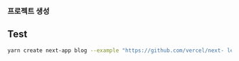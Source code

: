 ### 프로젝트 생성

## Test

```bash
yarn create next-app blog --example "https://github.com/vercel/next- learn/tree/master/basics/learn-starter"
```
